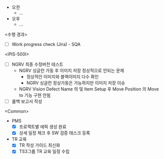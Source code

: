 - 오전
	- ...
- 오후
	- ...

<수행 경과>
- [ ] Work progress check (Jira) - SQA

\<iPIS-500I>
- [ ] NGRV 최종 수정버전 테스트
	- NGRV 싱글런 가동 후 이미지 저장 정상적으로 안되는 문제
		- 정상적인 이미지와 블랙이미지 다수 확인
		- NGRV 싱글런 정상가동은 가능하지만 이미지 저장 이슈
	- NGRV Vision Defect Name 의 및 Item Setup 후 Move Position 의 Move to 기능 구현 안됨
- [ ] 롤백 보고서 작성

\<Common>
- PMS
	- [x] 프로젝트별 에픽 생성 완료
	- [x] 상세 일정 체크 후 SW 검증 태스크 등록
- TR 교육
	- [x] TR 작성 가이드 최신화
	- [x] TS3그룹 TR 교육 일정 수립 
